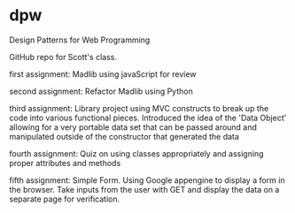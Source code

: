 # dpw
Design Patterns for Web Programming

GitHub repo for Scott's class.

first assignment: Madlib using javaScript for review

second assignment: Refactor Madlib using Python

third assignment: Library project using MVC constructs to break up the code into various functional pieces. Introduced the idea of the 'Data Object' allowing for a very portable data set that can be passed around and manipulated outside of the constructor that generated the data

fourth assignment: Quiz on using classes appropriately and assigning proper attributes and methods

fifth assignment: Simple Form. Using Google appengine to display a form in the browser. Take inputs from the user with GET and display the data on a separate page for verification.
